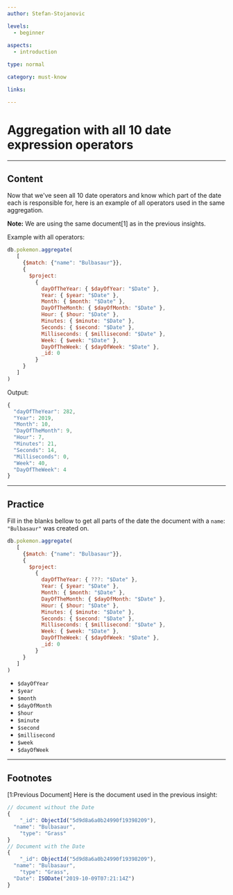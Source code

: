 ```yaml
---
author: Stefan-Stojanovic

levels:
  - beginner
  
aspects:
  - introduction

type: normal

category: must-know

links:

---
```

# Aggregation with all 10 date expression operators
---
## Content

Now that we've seen all 10 date operators and know which part of the date each is responsible for, here is an example of all operators used in the same aggregation.

**Note:** We are using the same document[1] as in the previous insights.

Example with all operators:
```js
db.pokemon.aggregate(
   [
     {$match: {"name": "Bulbasaur"}},
     {
       $project:
         {
           dayOfTheYear: { $dayOfYear: "$Date" },
           Year: { $year: "$Date" },
           Month: { $month: "$Date" },
           DayOfTheMonth: { $dayOfMonth: "$Date" },
           Hour: { $hour: "$Date" },
           Minutes: { $minute: "$Date" },
           Seconds: { $second: "$Date" },
           Milliseconds: { $millisecond: "$Date" },
           Week: { $week: "$Date" },
           DayOfTheWeek: { $dayOfWeek: "$Date" },
           _id: 0
         }
     }
   ]
)
```

Output:
```js
{ 
  "dayOfTheYear": 282, 
  "Year": 2019, 
  "Month": 10, 
  "DayOfTheMonth": 9, 
  "Hour": 7, 
  "Minutes": 21, 
  "Seconds": 14, 
  "Milliseconds": 0, 
  "Week": 40, 
  "DayOfTheWeek": 4 
}
```

---
## Practice

Fill in the blanks bellow to get all parts of the date the document with a `name`: `"Bulbasaur"` was created on.
```js
db.pokemon.aggregate(
   [
     {$match: {"name": "Bulbasaur"}},
     {
       $project:
         {
           dayOfTheYear: { ???: "$Date" },
           Year: { $year: "$Date" },
           Month: { $month: "$Date" },
           DayOfTheMonth: { $dayOfMonth: "$Date" },
           Hour: { $hour: "$Date" },
           Minutes: { $minute: "$Date" },
           Seconds: { $second: "$Date" },
           Milliseconds: { $millisecond: "$Date" },
           Week: { $week: "$Date" },
           DayOfTheWeek: { $dayOfWeek: "$Date" },
           _id: 0
         }
     }
   ]
)
```

* `$dayOfYear`
* `$year`
* `$month`
* `$dayOfMonth`
* `$hour`
* `$minute`
* `$second`
* `$millisecond`
* `$week`
* `$dayOfWeek`

---
## Footnotes

[1:Previous Document]
Here is the document used in the previous insight:
```javascript
// document without the Date
{ 
	"_id": ObjectId("5d9d8a6a0b24990f19398209"),
  "name": "Bulbasaur",
	"type": "Grass"
}
// Document with the Date
{ 
	"_id": ObjectId("5d9d8a6a0b24990f19398209"),
  "name": "Bulbasaur",
	"type": "Grass",
  "Date": ISODate("2019-10-09T07:21:14Z")
}
```
